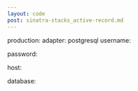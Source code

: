```yaml
---
layout: code
post: sinatra-stacks_active-record.md
---
```



production:
  adapter: postgresql
  username: 

  password: 

  host: 

  database: 

